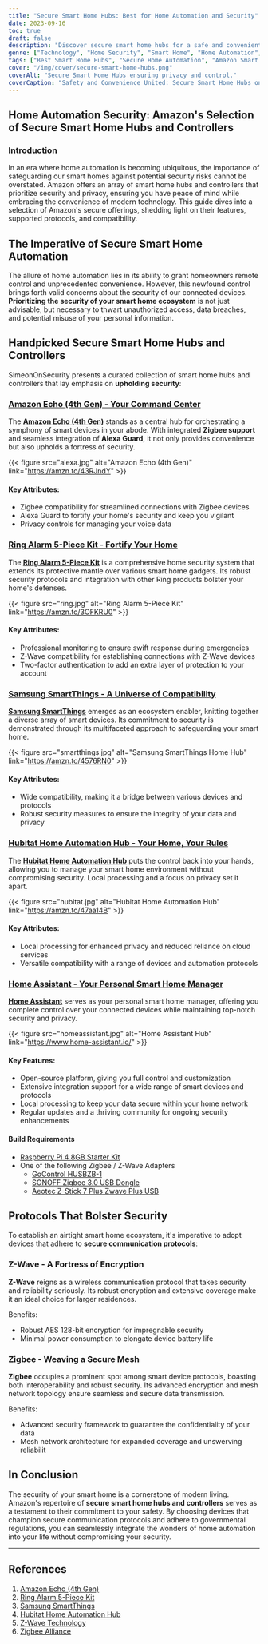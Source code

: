 ```yaml
---
title: "Secure Smart Home Hubs: Best for Home Automation and Security"
date: 2023-09-16
toc: true
draft: false
description: "Discover secure smart home hubs for a safe and convenient home automation experience."
genre: ["Technology", "Home Security", "Smart Home", "Home Automation", "Privacy", "Internet of Things", "Digital Security", "Connected Devices", "Home Improvement", "Consumer Electronics"]
tags: ["Best Smart Home Hubs", "Secure Home Automation", "Amazon Smart Devices", "Privacy-Focused Controllers", "Z-Wave vs Zigbee", "Secure Home Connectivity", "Smart Home Privacy", "Home Automation Guide", "Choosing Secure Controllers", "Connected Living Solutions", "Smart Home Hubs", "Home Automation Security", "Amazon", "Secure Devices", "Privacy", "Smart Technology", "Connected Living", "Home Security", "Z-Wave", "Zigbee"]
cover: "/img/cover/secure-smart-home-hubs.png"
coverAlt: "Secure Smart Home Hubs ensuring privacy and control."
coverCaption: "Safety and Convenience United: Secure Smart Home Hubs on Amazon"
---
```

## Home Automation Security: Amazon's Selection of Secure Smart Home Hubs and Controllers

### Introduction

In an era where home automation is becoming ubiquitous, the importance of safeguarding our smart homes against potential security risks cannot be overstated. Amazon offers an array of smart home hubs and controllers that prioritize security and privacy, ensuring you have peace of mind while embracing the convenience of modern technology. This guide dives into a selection of Amazon's secure offerings, shedding light on their features, supported protocols, and compatibility.

## The Imperative of Secure Smart Home Automation

The allure of home automation lies in its ability to grant homeowners remote control and unprecedented convenience. However, this newfound control brings forth valid concerns about the security of our connected devices. **Prioritizing the security of your smart home ecosystem** is not just advisable, but necessary to thwart unauthorized access, data breaches, and potential misuse of your personal information.



## Handpicked Secure Smart Home Hubs and Controllers

SimeonOnSecurity presents a curated collection of smart home hubs and controllers that lay emphasis on **upholding security**:

### [Amazon Echo (4th Gen) - Your Command Center](https://amzn.to/43RJndY)

The [**Amazon Echo (4th Gen)**](https://amzn.to/43RJndY) stands as a central hub for orchestrating a symphony of smart devices in your abode. With integrated **Zigbee support** and seamless integration of **Alexa Guard**, it not only provides convenience but also upholds a fortress of security.

{{< figure src="alexa.jpg" alt="Amazon Echo (4th Gen)" link="https://amzn.to/43RJndY" >}}

#### Key Attributes:
- Zigbee compatibility for streamlined connections with Zigbee devices
- Alexa Guard to fortify your home's security and keep you vigilant
- Privacy controls for managing your voice data

### [Ring Alarm 5-Piece Kit - Fortify Your Home](https://amzn.to/3OFKRU0)

The [**Ring Alarm 5-Piece Kit**](https://amzn.to/3OFKRU0) is a comprehensive home security system that extends its protective mantle over various smart home gadgets. Its robust security protocols and integration with other Ring products bolster your home's defenses.

{{< figure src="ring.jpg" alt="Ring Alarm 5-Piece Kit" link="https://amzn.to/3OFKRU0" >}}

#### Key Attributes:
- Professional monitoring to ensure swift response during emergencies
- Z-Wave compatibility for establishing connections with Z-Wave devices
- Two-factor authentication to add an extra layer of protection to your account

### [Samsung SmartThings - A Universe of Compatibility](https://amzn.to/4576RN0)

[**Samsung SmartThings**](https://amzn.to/4576RN0) emerges as an ecosystem enabler, knitting together a diverse array of smart devices. Its commitment to security is demonstrated through its multifaceted approach to safeguarding your smart home.

{{< figure src="smartthings.jpg" alt="Samsung SmartThings Home Hub" link="https://amzn.to/4576RN0" >}}

#### Key Attributes:
- Wide compatibility, making it a bridge between various devices and protocols
- Robust security measures to ensure the integrity of your data and privacy

### [Hubitat Home Automation Hub - Your Home, Your Rules](https://amzn.to/47aa14B)

The [**Hubitat Home Automation Hub**](https://amzn.to/47aa14B) puts the control back into your hands, allowing you to manage your smart home environment without compromising security. Local processing and a focus on privacy set it apart.

{{< figure src="hubitat.jpg" alt="Hubitat Home Automation Hub" link="https://amzn.to/47aa14B" >}}

#### Key Attributes:
- Local processing for enhanced privacy and reduced reliance on cloud services
- Versatile compatibility with a range of devices and automation protocols

### [Home Assistant - Your Personal Smart Home Manager](https://www.home-assistant.io/)

[**Home Assistant**](https://www.home-assistant.io/) serves as your personal smart home manager, offering you complete control over your connected devices while maintaining top-notch security and privacy.

{{< figure src="homeassistant.jpg" alt="Home Assistant Hub" link="https://www.home-assistant.io/" >}}

#### Key Features:
- Open-source platform, giving you full control and customization
- Extensive integration support for a wide range of smart devices and protocols
- Local processing to keep your data secure within your home network
- Regular updates and a thriving community for ongoing security enhancements

#### Build Requirements
- [Raspberry Pi 4 8GB Starter Kit](https://amzn.to/3qijFl6)
- One of the following Zigbee / Z-Wave Adapters
  - [GoControl HUSBZB-1](https://amzn.to/3OFEJvb)
  - [SONOFF Zigbee 3.0 USB Dongle](https://amzn.to/44SWvAF)
  - [Aeotec Z-Stick 7 Plus Zwave Plus USB ](https://amzn.to/44PY7Ln)

## Protocols That Bolster Security

To establish an airtight smart home ecosystem, it's imperative to adopt devices that adhere to **secure communication protocols**:

### Z-Wave - A Fortress of Encryption

**Z-Wave** reigns as a wireless communication protocol that takes security and reliability seriously. Its robust encryption and extensive coverage make it an ideal choice for larger residences.

Benefits:
- Robust AES 128-bit encryption for impregnable security
- Minimal power consumption to elongate device battery life

### Zigbee - Weaving a Secure Mesh

**Zigbee** occupies a prominent spot among smart device protocols, boasting both interoperability and robust security. Its advanced encryption and mesh network topology ensure seamless and secure data transmission.

Benefits:
- Advanced security framework to guarantee the confidentiality of your data
- Mesh network architecture for expanded coverage and unswerving reliabilit



## In Conclusion

The security of your smart home is a cornerstone of modern living. Amazon's repertoire of **secure smart home hubs and controllers** serves as a testament to their commitment to your safety. By choosing devices that champion secure communication protocols and adhere to governmental regulations, you can seamlessly integrate the wonders of home automation into your life without compromising your security.

______

## References

1. [Amazon Echo (4th Gen)](https://amzn.to/43RJndY)
2. [Ring Alarm 5-Piece Kit](https://amzn.to/3OFKRU0)
3. [Samsung SmartThings](https://amzn.to/4576RN0)
4. [Hubitat Home Automation Hub](https://amzn.to/47aa14B)
5. [Z-Wave Technology](https://www.z-wave.com/learn)
6. [Zigbee Alliance](https://www.zigbeealliance.org/)
